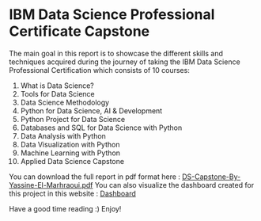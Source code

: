 #  IBM Data Science Professional Certificate Capstone
The main goal in this report is to showcase the different skills and techniques acquired during the journey of taking the IBM Data Science Professional Certification which consists of 10 courses:

  1) What is Data Science?
  2) Tools for Data Science
  3) Data Science Methodology
  4) Python for Data Science, AI & Development
  5) Python Project for Data Science
  6) Databases and SQL for Data Science with Python
  7) Data Analysis with Python
  8) Data Visualization with Python
  9) Machine Learning with Python
 10) Applied Data Science Capstone

You can download the full report in pdf format here : [DS-Capstone-By-Yassine-El-Marhraoui.pdf](https://github.com/Yassine-El-M/test/raw/master/DS-Capstone-By-Yassine-El-Marhraoui.pdf)
You can also visualize the dashboard created for this project in this website : [Dashboard](http://yassineelmarhraoui.pythonanywhere.com/ "Using Dash")

Have a good time reading :)
Enjoy!
